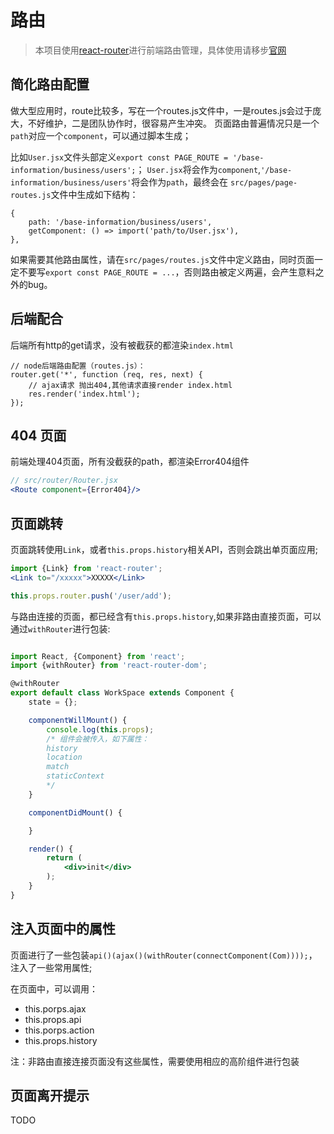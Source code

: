 # 路由
> 本项目使用[react-router](https://reacttraining.com/react-router/)进行前端路由管理，具体使用请移步[官网](https://reacttraining.com/react-router/)

## 简化路由配置
做大型应用时，route比较多，写在一个routes.js文件中，一是routes.js会过于庞大，不好维护，二是团队协作时，很容易产生冲突。
页面路由普遍情况只是一个`path`对应一个`component`，可以通过脚本生成；

比如`User.jsx`文件头部定义`export const PAGE_ROUTE = '/base-information/business/users';`；
`User.jsx`将会作为`component`,`'/base-information/business/users'`将会作为`path`，最终会在 `src/pages/page-routes.js`文件中生成如下结构：
```
{
    path: '/base-information/business/users',
    getComponent: () => import('path/to/User.jsx'),
},
```

如果需要其他路由属性，请在`src/pages/routes.js`文件中定义路由，同时页面一定不要写`export const PAGE_ROUTE = ...`，否则路由被定义两遍，会产生意料之外的bug。

## 后端配合
后端所有http的get请求，没有被截获的都渲染`index.html`
```
// node后端路由配置（routes.js）：
router.get('*', function (req, res, next) {
    // ajax请求 抛出404,其他请求直接render index.html
    res.render('index.html');
});
```
## 404 页面
前端处理404页面，所有没截获的path，都渲染Error404组件
```jsx
// src/router/Router.jsx
<Route component={Error404}/>
```
## 页面跳转
页面跳转使用`Link`，或者`this.props.history`相关API，否则会跳出单页面应用;


```jsx harmony
import {Link} from 'react-router';
<Link to="/xxxxx">XXXXX</Link>

this.props.router.push('/user/add');
```

与路由连接的页面，都已经含有`this.props.history`,如果非路由直接页面，可以通过`withRouter`进行包装:

```jsx harmony

import React, {Component} from 'react';
import {withRouter} from 'react-router-dom';

@withRouter
export default class WorkSpace extends Component {
    state = {};

    componentWillMount() {
        console.log(this.props);
        /* 组件会被传入，如下属性：
        history
        location
        match
        staticContext
        */
    }

    componentDidMount() {

    }

    render() {
        return (
            <div>init</div>
        );
    }
}

```

## 注入页面中的属性
页面进行了一些包装`api()(ajax()(withRouter(connectComponent(Com))));`，注入了一些常用属性;

在页面中，可以调用：

- this.porps.ajax
- this.props.api
- this.porps.action
- this.props.history

注：非路由直接连接页面没有这些属性，需要使用相应的高阶组件进行包装

## 页面离开提示

TODO
